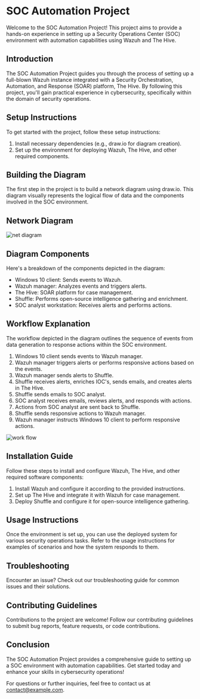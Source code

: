 
# SOC Automation Project

Welcome to the SOC Automation Project! This project aims to provide a hands-on experience in setting up a Security Operations Center (SOC) environment with automation capabilities using Wazuh and The Hive.

## Introduction

The SOC Automation Project guides you through the process of setting up a full-blown Wazuh instance integrated with a Security Orchestration, Automation, and Response (SOAR) platform, The Hive. By following this project, you'll gain practical experience in cybersecurity, specifically within the domain of security operations.

## Setup Instructions

To get started with the project, follow these setup instructions:

1. Install necessary dependencies (e.g., draw.io for diagram creation).
2. Set up the environment for deploying Wazuh, The Hive, and other required components.

## Building the Diagram

The first step in the project is to build a network diagram using draw.io. This diagram visually represents the logical flow of data and the components involved in the SOC environment.

## Network Diagram

![net diagram](https://github.com/Notsantana/Soc-Automation-Lab/assets/70494918/9a470732-b8c4-4537-8cfa-1d18abc00ba8)

## Diagram Components

Here's a breakdown of the components depicted in the diagram:

- Windows 10 client: Sends events to Wazuh.
- Wazuh manager: Analyzes events and triggers alerts.
- The Hive: SOAR platform for case management.
- Shuffle: Performs open-source intelligence gathering and enrichment.
- SOC analyst workstation: Receives alerts and performs actions.

## Workflow Explanation

The workflow depicted in the diagram outlines the sequence of events from data generation to response actions within the SOC environment. 

1. Windows 10 client sends events to Wazuh manager.
2. Wazuh manager triggers alerts or performs responsive actions based on the events.
3. Wazuh manager sends alerts to Shuffle.
4. Shuffle receives alerts, enriches IOC's, sends emails, and creates alerts in The Hive.
5. Shuffle sends emails to SOC analyst.
6. SOC analyst receives emails, reviews alerts, and responds with actions.
7. Actions from SOC analyst are sent back to Shuffle.
8. Shuffle sends responsive actions to Wazuh manager.
9. Wazuh manager instructs Windows 10 client to perform responsive actions.


![work flow](https://github.com/Notsantana/Soc-Automation-Lab/assets/70494918/b8dc822c-0d12-400c-ae5a-d37a5d495219)

## Installation Guide

Follow these steps to install and configure Wazuh, The Hive, and other required software components:

1. Install Wazuh and configure it according to the provided instructions.
2. Set up The Hive and integrate it with Wazuh for case management.
3. Deploy Shuffle and configure it for open-source intelligence gathering.

## Usage Instructions

Once the environment is set up, you can use the deployed system for various security operations tasks. Refer to the usage instructions for examples of scenarios and how the system responds to them.

## Troubleshooting

Encounter an issue? Check out our troubleshooting guide for common issues and their solutions.

## Contributing Guidelines

Contributions to the project are welcome! Follow our contributing guidelines to submit bug reports, feature requests, or code contributions.

## Conclusion

The SOC Automation Project provides a comprehensive guide to setting up a SOC environment with automation capabilities. Get started today and enhance your skills in cybersecurity operations!

For questions or further inquiries, feel free to contact us at [contact@example.com](mailto:contact@example.com).
